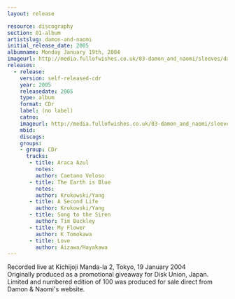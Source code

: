 ```yaml
---
layout: release

resource: discography
section: 01-album
artistslug: damon-and-naomi
initial_release_date: 2005
albumname: Monday January 19th, 2004
imageurl: http://media.fullofwishes.co.uk/03-damon_and_naomi/sleeves/damon-and-naomi-19-january-2004.jpg
releases:
  - release: 
    version: self-released-cdr
    year: 2005
    releasedate: 2005
    type: album
    format: CDr
    label: (no label)
    catno: 
    imageurl: http://media.fullofwishes.co.uk/03-damon_and_naomi/sleeves/damon-and-naomi-19-january-2004.jpg
    mbid: 
    discogs: 
    groups:
    - group: CDr
      tracks:
       - title: Araca Azul
         notes: 
         author: Caetano Veloso
       - title: The Earth is Blue
         notes: 
         author: Krukowski/Yang
       - title: A Second Life
         author: Krukowski/Yang
       - title: Song to the Siren
         author: Tim Buckley
       - title: My Flower
         author: K Tomokawa
       - title: Love
         author: Aizawa/Hayakawa
---
```

Recorded live at Kichijoji Manda-la 2, Tokyo, 19 January 2004  
Originally produced as a promotional giveaway for Disk Union, Japan.   
Limited and numbered edition of 100 was produced for sale direct from Damon & Naomi's website.